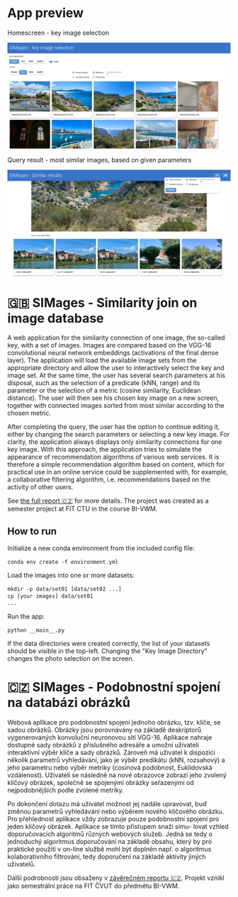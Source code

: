 # App preview

Homescreen - key image selection

![](report/img/key_selection.png)

Query result - most similar images, based on given parameters

![](report/img/similar_results.png)

# 🇬🇧 SIMages - Similarity join on image database

A web application for the similarity connection of one image, the so-called key, with a set of images. Images are compared based on the VGG-16 convolutional neural network embeddings (activations of the final dense layer). The application will load the available image sets from the appropriate directory and allow the user to interactively select the key and image set. At the same time, the user has several search parameters at his disposal, such as the selection of a predicate (kNN, range) and its parameter or the selection of a metric (cosine similarity, Euclidean distance). The user will then see his chosen key image on a new screen, together with connected images sorted from most similar according to the chosen metric.

After completing the query, the user has the option to continue editing it, either by changing the search parameters or selecting a new key image. For clarity, the application always displays only similarity connections for one key image. With this approach, the application tries to simulate the appearance of recommendation algorithms of various web services. It is therefore a simple recommendation algorithm based on content, which for practical use in an online service could be supplemented with, for example, a collaborative filtering algorithm, i.e. recommendations based on the activity of other users.

See [the full report 🇨🇿](report/report.pdf) for more details. The project was created as a semester project at FIT CTU in the course BI-VWM.

## How to run

Initialize a new conda environment from the included config file:
```
conda env create -f environment.yml
```

Load the images into one or more datasets:
```
mkdir -p data/set01 [data/set02 ...]
cp [your images] data/set01
...
```

Run the app:
```
python __main__.py
```

If the data directories were created correctly, the list of your datasets should be visible in the top-left. Changing the "Key Image Directory" changes the photo selection on the screen.

# 🇨🇿 SIMages - Podobnostní spojení na databázi obrázků

Webová aplikace pro podobnostní spojení jednoho obrázku, tzv. klíče, se sadou obrázků. Obrázky jsou porovnávány na základě deskriptorů vygenerovaných konvoluční neuronovou sítí VGG-16. Aplikace nahraje dostupné sady obrázků z příslušného adresáře a umožní uživateli interaktivní výběr klíče a sady obrázků. Zároveň má uživatel k dispozici několik parametrů vyhledávání, jako je výběr predikátu (kNN, rozsahový) a jeho parametru nebo výběr metriky (cosinová podobnost, Euklidovská vzdálenost). Uživateli se následně na nové obrazovce zobrazí jeho zvolený klíčový obrázek, společně se spojenými obrázky seřazenými od nejpodobnějších podle zvolené metriky.

Po dokončení dotazu má uživatel možnost jej nadále upravovat, buď změnou parametrů vyhledávání nebo výběrem nového klíčového obrázku. Pro přehlednost aplikace vždy zobrazuje pouze podobnostní spojení pro jeden klíčový obrázek. Aplikace se tímto přístupem snaží simu- lovat vzhled doporučovacích algoritmů různých webových služeb. Jedná se tedy o jednoduchý algoritmus doporučování na základě obsahu, který by pro praktické použití v on-line službě mohl být doplněn např. o algoritmus kolaborativního filtrování, tedy doporučení na základě aktivity jiných uživatelů.

Další podrobnosti jsou obsaženy v [závěrečném reportu 🇨🇿](report/report.pdf). Projekt vznikl jako semestrální práce na FIT ČVUT do předmětu BI-VWM.